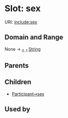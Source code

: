 
# Slot: sex




URI: [include:sex](https://w3id.org/include/sex)


## Domain and Range

None &#8594;  <sub>0..1</sub> [String](types/String.md)

## Parents


## Children

 *  [Participant➞sex](Participant_sex.md)

## Used by

